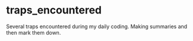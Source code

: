 # traps_encountered
Several traps encountered during my daily coding. Making summaries and then mark them down. 
